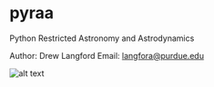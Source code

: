 # pyraa
Python Restricted Astronomy and Astrodynamics

Author: Drew Langford
Email: langfora@purdue.edu


![alt text](https://github.com/alangfor/PyDAA/blob/main/PyDAA_logo.png?raw=true)
